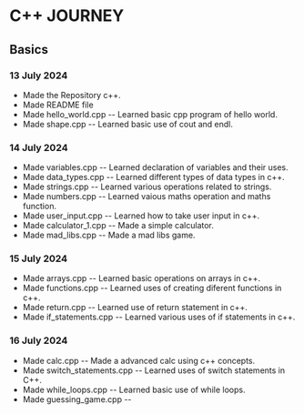 # C++ JOURNEY

## Basics 

### 13 July 2024 

- Made the Repository c++.
- Made README file
- Made hello_world.cpp -- Learned basic cpp program of hello world.
- Made shape.cpp -- Learned basic use of cout and endl.

### 14 July 2024

- Made variables.cpp -- Learned declaration of variables and their uses.
- Made data_types.cpp -- Learned different types of data types in c++.
- Made strings.cpp -- Learned various operations related to strings.
- Made numbers.cpp -- Learned vaious maths operation and maths function.
- Made user_input.cpp -- Learned how to take user input in c++.
- Made calculator_1.cpp -- Made a simple calculator.
- Made mad_libs.cpp -- Made a mad libs game.

### 15 July 2024

- Made arrays.cpp -- Learned basic operations on arrays in c++.
- Made functions.cpp -- Learned uses of creating diferent functions in c++.
- Made return.cpp -- Learned use of return statement in c++.
- Made if_statements.cpp -- Learned various uses of if statements in c++.


### 16 July 2024

- Made calc.cpp -- Made a advanced calc using c++ concepts.
- Made switch_statements.cpp -- Learned uses of switch statements in C++.
- Made while_loops.cpp -- Learned basic use of while loops.
- Made guessing_game.cpp -- 